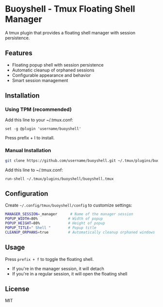 # Buoyshell - Tmux Floating Shell Manager

A tmux plugin that provides a floating shell manager with session persistence.

## Features
- Floating popup shell with session persistence
- Automatic cleanup of orphaned sessions
- Configurable appearance and behavior
- Smart session management

## Installation

### Using TPM (recommended)
Add this line to your ~/.tmux.conf:
```tmux
set -g @plugin 'username/buoyshell'
```
Press prefix + I to install.

### Manual Installation
```bash
git clone https://github.com/username/buoyshell.git ~/.tmux/plugins/buoyshell
```
Add this line to ~/.tmux.conf:
```tmux
run-shell ~/.tmux/plugins/buoyshell/buoyshell.tmux
```

## Configuration
Create `~/.config/tmux/buoyshell/config` to customize settings:
```bash
MANAGER_SESSION=_manager      # Name of the manager session
POPUP_WIDTH=80%              # Width of popup
POPUP_HEIGHT=80%             # Height of popup
POPUP_TITLE=" Shell "        # Popup title
CLEANUP_ORPHANS=true         # Automatically cleanup orphaned windows
```

## Usage
Press `prefix + f` to toggle the floating shell.
- If you're in the manager session, it will detach
- If you're in a regular session, it will open the floating shell

## License
MIT
